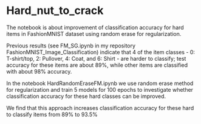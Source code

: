 # Hard_nut_to_crack
The notebook is about improvement of classification accuracy for hard items in FashionMNIST dataset using random erase for regularization.

Previous results (see FM_SG.ipynb in my repository FashionMNIST_Image_Classification) indicate that 4 of the item classes - 0: T-shirt/top, 2: Pullover, 4: Coat, and 6: Shirt - are harder to classify; test accuracy for these items
are about 89%, while other items are classified with about 98% accuracy.

In the notebook HardRandomEraseFM.ipynb we use random erase method for regularization and train 5 models for 100 epochs to investigate whether classification accuracy
for these hard classes can be improved.

We find that this approach increases classification accuracy for these hard to classify items from 89% to 93.5%
